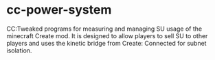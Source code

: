 # cc-power-system
CC:Tweaked programs for measuring and managing SU usage of the minecraft Create mod. It is designed to allow players to sell SU to other players and uses the kinetic bridge from Create: Connected for subnet isolation.

